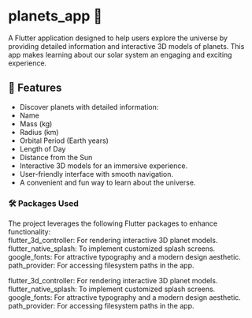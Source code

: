 # planets_app 🌌
A Flutter application designed to help users explore the universe by providing detailed information and interactive 3D models of planets. This app makes learning about our solar system an engaging and exciting experience.

## 🌟 Features
- Discover planets with detailed information:
- Name
- Mass (kg)
- Radius (km)
- Orbital Period (Earth years)
- Length of Day
- Distance from the Sun
- Interactive 3D models for an immersive experience.
- User-friendly interface with smooth navigation.
- A convenient and fun way to learn about the universe.

### 🛠️ Packages Used
The project leverages the following Flutter packages to enhance functionality:  
flutter_3d_controller: For rendering interactive 3D planet models.  
flutter_native_splash: To implement customized splash screens.  
google_fonts: For attractive typography and a modern design aesthetic.  
path_provider: For accessing filesystem paths in the app.  




flutter_3d_controller: For rendering interactive 3D planet models.
flutter_native_splash: To implement customized splash screens.
google_fonts: For attractive typography and a modern design aesthetic.
path_provider: For accessing filesystem paths in the app.

